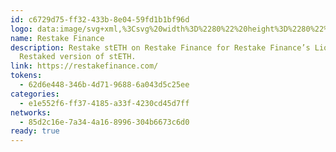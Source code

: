 ```yaml
---
id: c6729d75-ff32-433b-8e04-59fd1b1bf96d
logo: data:image/svg+xml,%3Csvg%20width%3D%2280%22%20height%3D%2280%22%20viewBox%3D%220%200%2080%2080%22%20fill%3D%22none%22%20xmlns%3D%22http%3A%2F%2Fwww.w3.org%2F2000%2Fsvg%22%3E%0A%3Cpath%20fill-rule%3D%22evenodd%22%20clip-rule%3D%22evenodd%22%20d%3D%22M40%2024.7677C40.665%2024.7677%2041.3205%2024.9425%2041.8972%2025.2731L45.7142%2027.4591C46.2605%2027.7726%2046.3412%2028.2685%2046.3412%2028.5373C46.3412%2028.8052%2046.2605%2029.3021%2045.7142%2029.6146L36.1924%2035.0638L28.5981%2030.7128L38.1019%2025.2722C38.6799%2024.9417%2039.3342%2024.7679%2040%2024.7677ZM40%2021C38.689%2021%2037.378%2021.3363%2036.2029%2022.0089L21%2030.7138L36.1905%2039.4158L36.1924%2039.4138L39.9972%2041.5941L43.7971%2039.4186L39.9981%2037.2431L49.5114%2031.7949C50.0859%2031.4658%2050.7365%2031.2927%2051.3986%2031.2927C52.0607%2031.2927%2052.7112%2031.4658%2053.2858%2031.7949L55.201%2032.8912L59%2030.7157L55.1857%2028.5316C53.6351%2027.6425%2051.821%2027.3277%2050.0614%2027.6424C49.9334%2026.9228%2049.6475%2026.2406%2049.2244%2025.6447C48.8012%2025.0487%2048.2514%2024.5539%2047.6142%2024.1958L43.7962%2022.0089C42.6404%2021.3473%2041.3317%2020.9995%2040%2021ZM39.9981%2045.9489L21%2035.0686V39.4205L40%2050.3008L58.9962%2039.4205L59%2035.0695L39.9981%2045.9499V45.9489ZM39.9981%2054.648L21%2043.7677V48.1196L40%2059L58.9962%2048.1196L59%2043.7696L39.9981%2054.648Z%22%20fill%3D%22%23026EF4%22%2F%3E%0A%3Cg%20opacity%3D%220.8%22%20filter%3D%22url(%23filter0_f_4503_4180)%22%3E%0A%3Cpath%20fill-rule%3D%22evenodd%22%20clip-rule%3D%22evenodd%22%20d%3D%22M44%2020.7677C44.665%2020.7677%2045.3205%2020.9425%2045.8972%2021.2731L49.7142%2023.4591C50.2605%2023.7726%2050.3412%2024.2685%2050.3412%2024.5373C50.3412%2024.8052%2050.2605%2025.3021%2049.7142%2025.6146L40.1924%2031.0638L32.5981%2026.7128L42.1019%2021.2722C42.6799%2020.9417%2043.3342%2020.7679%2044%2020.7677ZM44%2017C42.689%2017%2041.378%2017.3363%2040.2029%2018.0089L25%2026.7138L40.1905%2035.4158L40.1924%2035.4138L43.9972%2037.5941L47.7971%2035.4186L43.9981%2033.2431L53.5114%2027.7949C54.0859%2027.4658%2054.7365%2027.2927%2055.3986%2027.2927C56.0607%2027.2927%2056.7112%2027.4658%2057.2858%2027.7949L59.201%2028.8912L63%2026.7157L59.1857%2024.5316C57.6351%2023.6425%2055.821%2023.3277%2054.0614%2023.6424C53.9334%2022.9228%2053.6475%2022.2406%2053.2244%2021.6447C52.8012%2021.0487%2052.2514%2020.5539%2051.6142%2020.1958L47.7962%2018.0089C46.6404%2017.3473%2045.3317%2016.9995%2044%2017ZM43.9981%2041.9489L25%2031.0686V35.4205L44%2046.3008L62.9962%2035.4205L63%2031.0695L43.9981%2041.9499V41.9489ZM43.9981%2050.648L25%2039.7677V44.1196L44%2055L62.9962%2044.1196L63%2039.7696L43.9981%2050.648Z%22%20fill%3D%22%23026EF4%22%2F%3E%0A%3C%2Fg%3E%0A%3Cdefs%3E%0A%3Cfilter%20id%3D%22filter0_f_4503_4180%22%20x%3D%2211%22%20y%3D%223%22%20width%3D%2266%22%20height%3D%2266%22%20filterUnits%3D%22userSpaceOnUse%22%20color-interpolation-filters%3D%22sRGB%22%3E%0A%3CfeFlood%20flood-opacity%3D%220%22%20result%3D%22BackgroundImageFix%22%2F%3E%0A%3CfeBlend%20mode%3D%22normal%22%20in%3D%22SourceGraphic%22%20in2%3D%22BackgroundImageFix%22%20result%3D%22shape%22%2F%3E%0A%3CfeGaussianBlur%20stdDeviation%3D%227%22%20result%3D%22effect1_foregroundBlur_4503_4180%22%2F%3E%0A%3C%2Ffilter%3E%0A%3C%2Fdefs%3E%0A%3C%2Fsvg%3E%0A
name: Restake Finance
description: Restake stETH on Restake Finance for Restake Finance’s Liquid
  Restaked version of stETH.
link: https://restakefinance.com/
tokens:
  - 62d6e448-346b-4d71-9688-6a043d5c25ee
categories:
  - e1e552f6-ff37-4185-a33f-4230cd45d7ff
networks:
  - 85d2c16e-7a34-4a16-8996-304b6673c6d0
ready: true
---
```

